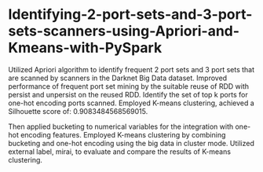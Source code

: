 # Identifying-2-port-sets-and-3-port-sets-scanners-using-Apriori-and-Kmeans-with-PySpark


Utilized Apriori algorithm to identify frequent 2 port sets and 3 port sets that are scanned by scanners in the Darknet Big Data dataset.
Improved performance of frequent port set mining by the suitable reuse of RDD with persist and unpersist on the reused RDD.
Identify the set of top k ports for one-hot encoding ports scanned.
Employed K-means clustering, achieved a Silhouette score of: 0.9083484568569015.


Then applied bucketing to numerical variables for the integration with one-hot encoding features.
Employed K-means clustering by combining bucketing and one-hot encoding using the big data in cluster mode.
Utilized external label, mirai, to evaluate and compare the results of K-means clustering.
